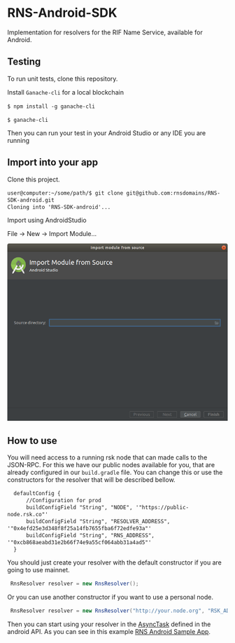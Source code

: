 # RNS-Android-SDK

Implementation for resolvers for the RIF Name Service, available for Android.

## Testing

To run unit tests, clone this repository.

Install ``Ganache-cli`` for a local blockchain

  `$ npm install -g ganache-cli`

  `$ ganache-cli`

Then you can run your test in your Android Studio or any IDE you are running

## Import into your app


Clone this project.

```console
user@computer:~/some/path/$ git clone git@github.com:rnsdomains/RNS-SDK-android.git
Cloning into 'RNS-SDK-android'...
```

Import using AndroidStudio

File -> New -> Import Module...

![Import Module Dialog](/images/ImportFromSource.png)

## How to use

You will need access to a running rsk node that can made calls to the JSON-RPC. For this we have our public nodes available for you, that are already configured in our `build.gradle` file. You can change this or use the constructors for the resolver that will be described bellow.

```
  defaultConfig {
      //Configuration for prod
      buildConfigField "String", "NODE", '"https://public-node.rsk.co"'
      buildConfigField "String", "RESOLVER_ADDRESS", '"0x4efd25e3d348f8f25a14fb7655fba6f72edfe93a"'
      buildConfigField "String", "RNS_ADDRESS", '"0xcb868aeabd31e2b66f74e9a55cf064abb31a4ad5"'
  }
```

You should just create your resolver with the default constructor if you are going to use mainnet.

```java
 RnsResolver resolver = new RnsResolver();
```

Or you can use another constructor if you want to use a personal node.

```java
 RnsResolver resolver = new RnsResolver("http://your.node.org", "RSK_ADDRES_TO_YOUR_RESOLVER");
```

Then you can start using your resolver in the [AsyncTask](https://developer.android.com/reference/android/os/AsyncTask) defined in the android API. As you can see in this example [RNS Android Sample App](https://github.com/rnsdomains/rns-android-sampleapp).
